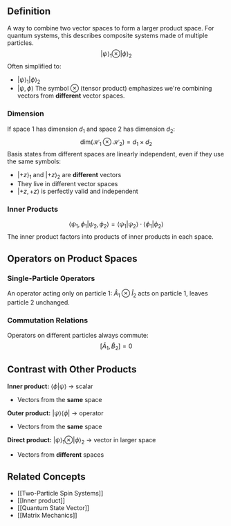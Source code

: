 ## Definition

A way to combine two vector spaces to form a larger product space. For quantum systems, this describes composite systems made of multiple particles.
$$|\psi\rangle_1 \otimes |\phi\rangle_2$$
Often simplified to:
- $|\psi\rangle_1|\phi\rangle_2$
- $|\psi, \phi\rangle$
The symbol ⊗ (tensor product) emphasizes we're combining vectors from **different** vector spaces.
### Dimension
If space 1 has dimension $d_1$ and space 2 has dimension $d_2$: $$\text{dim}(\mathcal{H}_1 \otimes \mathcal{H}_2) = d_1 \times d_2$$
Basis states from different spaces are linearly independent, even if they use the same symbols:
- $|+z\rangle_1$ and $|+z\rangle_2$ are **different** vectors
- They live in different vector spaces
- $|+z, +z\rangle$ is perfectly valid and independent
### Inner Products

$$\langle \psi_1, \phi_1 | \psi_2, \phi_2 \rangle = \langle \psi_1 | \psi_2 \rangle \cdot \langle \phi_1 | \phi_2 \rangle$$
The inner product factors into products of inner products in each space.
## Operators on Product Spaces

### Single-Particle Operators

An operator acting only on particle 1: $\hat{A}_1 \otimes \hat{I}_2$ acts on particle 1, leaves particle 2 unchanged.
### Commutation Relations

Operators on different particles always commute: $$[\hat{A}_1, \hat{B}_2] = 0$$
## Contrast with Other Products

**Inner product:** $\langle \phi | \psi \rangle$ → scalar

- Vectors from the **same** space

**Outer product:** $|\psi\rangle\langle\phi|$ → operator

- Vectors from the **same** space

**Direct product:** $|\psi\rangle_1 \otimes |\phi\rangle_2$ → vector in larger space

- Vectors from **different** spaces

## Related Concepts

- [[Two-Particle Spin Systems]]
- [[Inner product]]
- [[Quantum State Vector]]
- [[Matrix Mechanics]]